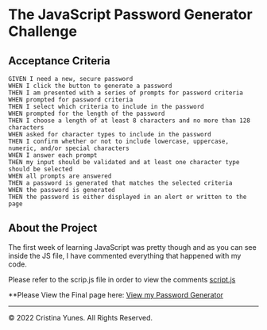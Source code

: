 # The JavaScript Password Generator Challenge

## Acceptance Criteria

```
GIVEN I need a new, secure password
WHEN I click the button to generate a password
THEN I am presented with a series of prompts for password criteria
WHEN prompted for password criteria
THEN I select which criteria to include in the password
WHEN prompted for the length of the password
THEN I choose a length of at least 8 characters and no more than 128 characters
WHEN asked for character types to include in the password
THEN I confirm whether or not to include lowercase, uppercase, numeric, and/or special characters
WHEN I answer each prompt
THEN my input should be validated and at least one character type should be selected
WHEN all prompts are answered
THEN a password is generated that matches the selected criteria
WHEN the password is generated
THEN the password is either displayed in an alert or written to the page
```

## About the Project

The first week of learning JavaScript was pretty though and as you can see inside the JS file, I have commented everything that happened with my code. 

Please refer to the scrip.js file in order to view the comments [script.js](./assets/script.js)

**Please View the Final page here: [View my Password Generator](https://yuyitax.github.io/03-js-challenge/)

- - -
© 2022 Cristina Yunes. All Rights Reserved.

